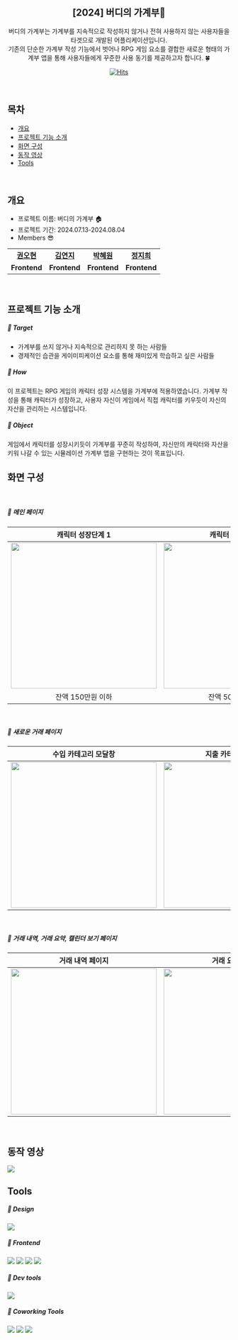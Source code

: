 <div align="center">
<h2>[2024] 버디의 가계부🐯</h2>
버디의 가계부는 가계부를 지속적으로 작성하지 않거나 전혀 사용하지 않는 사용자들을 타겟으로 개발된 어플리케이션입니다.<br> 
기존의 단순한 가계부 작성 기능에서 벗어나 RPG 게임 요소를 결합한 새로운 형태의 가계부 앱을 통해 사용자들에게 꾸준한 사용 동기를 제공하고자 합니다. 🍀

[![Hits](https://hits.seeyoufarm.com/api/count/incr/badge.svg?url=https%3A%2F%2Fgithub.com%2Fdev-9hee%2Fmoney-book&count_bg=%2379C83D&title_bg=%23747474&icon=&icon_color=%23E7E7E7&title=hits&edge_flat=false)](https://hits.seeyoufarm.com)

</div>

<br>

## 목차

- [개요](#개요)
- [프로젝트 기능 소개](#프로젝트-기능-소개)
- [화면 구성](#화면-구성)
- [동작 영상](#동작-영상)
- [Tools](#Tools)

<br>

## 개요

- 프로젝트 이름: 버디의 가계부 🏠
- 프로젝트 기간: 2024.07.13-2024.08.04
- Members 😎

<table>
   <tr>
    <td align="center"><b><a href="https://github.com/Kwon9302">권오현</a></b></td>
    <td align="center"><b><a href="https://github.com/YeonjiIsGonji">김연지</a></b></td>
    <td align="center"><b><a href="https://github.com/HeywantPark">박혜원</a></b></td>
    <td align="center"><b><a href="https://github.com/dev-9hee">정지희</a></b></td>
  </tr>
  <tr>
    <td align="center"><b>Frontend</b></td>
    <td align="center"><b>Frontend</b></td>
    <td align="center"><b>Frontend</b></td>
    <td align="center"><b>Frontend</b></td>
  </tr>
</table>

<br>

## 프로젝트 기능 소개

<h5>💨 Target</h5>

- 가계부를 쓰지 않거나 지속적으로 관리하지 못 하는 사람들
- 경제적인 습관을 게이미피케이션 요소를 통해 재미있게 학습하고 싶은 사람들

<h5>💨 How</h5>
이 프로젝트는 RPG 게임의 캐릭터 성장 시스템을 가계부에 적용하였습니다. 가계부 작성을 통해 캐릭터가 성장하고, 사용자 자신이 게임에서 직접 캐릭터를 키우듯이 자신의 자산을 관리하는 시스템입니다.

<h5>💨 Object</h5>
게임에서 캐릭터를 성장시키듯이 가계부를 꾸준히 작성하여, 자신만의 캐릭터와 자산을 키워 나갈 수 있는 시뮬레이션 가계부 앱을 구현하는 것이 목표입니다.

<br>

## 화면 구성

<br>
<h5>💨 메인 페이지</h5>

|                                            캐릭터 성장단계 1                                             |                                            캐릭터 성장단계 2                                             |                                            캐릭터 성장단계 3                                             |
| :------------------------------------------------------------------------------------------------------: | :------------------------------------------------------------------------------------------------------: | :------------------------------------------------------------------------------------------------------: |
| <img width="329" src="https://github.com/user-attachments/assets/201324c9-d96a-4662-808b-10b0406ff58f"/> | <img width="329" src="https://github.com/user-attachments/assets/ef290d71-4d96-42bf-9dae-2ecc885850d0"/> | <img width="329" src="https://github.com/user-attachments/assets/f3f9ea9e-0d38-4fc8-a49b-a6c005106347"/> |
|                                            잔액 150만원 이하                                             |                                            잔액 500만원 이하                                             |                                            잔액 500만원 초과                                             |

<br>
<h5>💨 새로운 거래 페이지</h5>

|                                           수입 카테고리 모달창                                           |                                           지출 카테고리 모달창                                           |                                               새로운 거래                                                |
| :------------------------------------------------------------------------------------------------------: | :------------------------------------------------------------------------------------------------------: | :------------------------------------------------------------------------------------------------------: |
| <img width="329" src="https://github.com/user-attachments/assets/7bae4fe7-f53a-4aac-9ed6-ca2378c21a72"/> | <img width="329" src="https://github.com/user-attachments/assets/05d9fb22-9261-451b-a81c-d8e2e74375d6"/> | <img width="329" src="https://github.com/user-attachments/assets/3ff40b73-72d3-4da8-bb57-c20eaf161aeb"/> |

<br>
<h5>💨 거래 내역, 거래 요약, 캘린더 보기 페이지</h5>

|                                             거래 내역 페이지                                             |                                             거래 요약 페이지                                             |                                            캘린더 보기 페이지                                            |
| :------------------------------------------------------------------------------------------------------: | :------------------------------------------------------------------------------------------------------: | :------------------------------------------------------------------------------------------------------: |
| <img width="329" src="https://github.com/user-attachments/assets/467d6db5-5266-4a53-a1a1-afc59ab5b497"/> | <img width="329" src="https://github.com/user-attachments/assets/cecdc9b4-83ba-4636-a89d-dee044a243d9"/> | <img width="329" src="https://github.com/user-attachments/assets/31f607c7-33b8-4130-9596-d0f8cdf23c23"/> |

<br>

## 동작 영상

<img src="https://github.com/user-attachments/assets/a6555f4a-0b0a-4de2-92ca-72da776bec5a">

<br>

## Tools

<h5>💨 Design</h5>

<p>
  <img src="https://img.shields.io/badge/Figma-F24E1E?style=flat-square&logo=Figma&logoColor=white"/>
</p>

<h5>💨 Frontend</h5>

<p>
  <img src="https://img.shields.io/badge/javascript-F7DF1E?style=flat-square&logo=javascript&logoColor=black">
  <img src="https://img.shields.io/badge/html-E34F26?style=flat-square&logo=html5&logoColor=white">
  <img src="https://img.shields.io/badge/css-1572B6?style=flat-square&logo=css3&logoColor=white">
  <img src="https://img.shields.io/badge/Vue.js-4FC08D?style=flat-square&logo=Vue.js&logoColor=white"/>
</p>

<h5>💨 Dev tools</h5>

<p> 
  <img src="https://img.shields.io/badge/VisualStudioCode-3498db.svg?style=flat-square&logo=VisualStudioCode&logoColor=white">
</p>

<h5>💨 Coworking Tools</h5>

<p> 
  <img src="https://img.shields.io/badge/Git-%23F05033.svg?style=flat-square&logo=git&logoColor=white">
  <img src="https://img.shields.io/badge/Github-%23121011.svg?style=flat-square&logo=github&logoColor=white">
  <img src="https://img.shields.io/badge/Slack-4A154B?style=flat-square&logo=slack&logoColor=white"/> 
<!--   <img src="https://img.shields.io/badge/Discord-5865F2?style=flat-square&logo=discord&logoColor=white"/> -->
</p>

<br>
